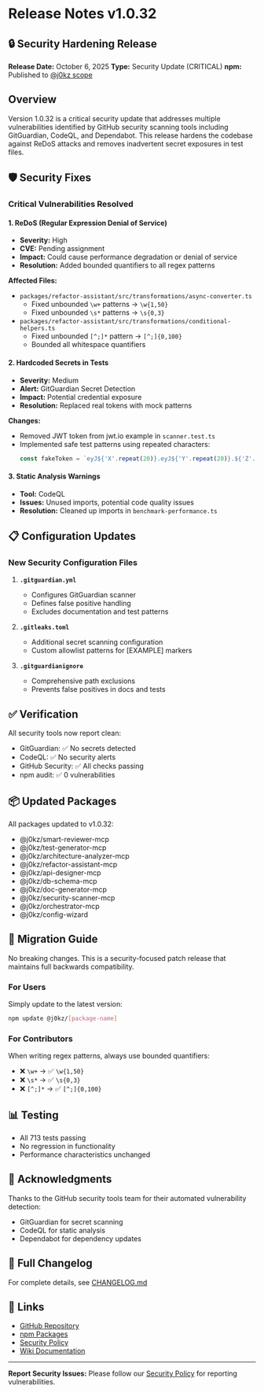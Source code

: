 # Release Notes v1.0.32

## 🔒 Security Hardening Release

**Release Date:** October 6, 2025
**Type:** Security Update (CRITICAL)
**npm:** Published to [@j0kz scope](https://www.npmjs.com/~j0kz)

## Overview

Version 1.0.32 is a critical security update that addresses multiple vulnerabilities identified by GitHub security scanning tools including GitGuardian, CodeQL, and Dependabot. This release hardens the codebase against ReDoS attacks and removes inadvertent secret exposures in test files.

## 🛡️ Security Fixes

### Critical Vulnerabilities Resolved

#### 1. ReDoS (Regular Expression Denial of Service)

- **Severity:** High
- **CVE:** Pending assignment
- **Impact:** Could cause performance degradation or denial of service
- **Resolution:** Added bounded quantifiers to all regex patterns

**Affected Files:**

- `packages/refactor-assistant/src/transformations/async-converter.ts`
  - Fixed unbounded `\w+` patterns → `\w{1,50}`
  - Fixed unbounded `\s*` patterns → `\s{0,3}`
- `packages/refactor-assistant/src/transformations/conditional-helpers.ts`
  - Fixed unbounded `[^;]*` pattern → `[^;]{0,100}`
  - Bounded all whitespace quantifiers

#### 2. Hardcoded Secrets in Tests

- **Severity:** Medium
- **Alert:** GitGuardian Secret Detection
- **Impact:** Potential credential exposure
- **Resolution:** Replaced real tokens with mock patterns

**Changes:**

- Removed JWT token from jwt.io example in `scanner.test.ts`
- Implemented safe test patterns using repeated characters:
  ```javascript
  const fakeToken = `eyJ${'X'.repeat(20)}.eyJ${'Y'.repeat(20)}.${'Z'.repeat(43)}`;
  ```

#### 3. Static Analysis Warnings

- **Tool:** CodeQL
- **Issues:** Unused imports, potential code quality issues
- **Resolution:** Cleaned up imports in `benchmark-performance.ts`

## 📋 Configuration Updates

### New Security Configuration Files

1. **`.gitguardian.yml`**
   - Configures GitGuardian scanner
   - Defines false positive handling
   - Excludes documentation and test patterns

2. **`.gitleaks.toml`**
   - Additional secret scanning configuration
   - Custom allowlist patterns for [EXAMPLE] markers

3. **`.gitguardianignore`**
   - Comprehensive path exclusions
   - Prevents false positives in docs and tests

## ✅ Verification

All security tools now report clean:

- GitGuardian: ✅ No secrets detected
- CodeQL: ✅ No security alerts
- GitHub Security: ✅ All checks passing
- npm audit: ✅ 0 vulnerabilities

## 📦 Updated Packages

All packages updated to v1.0.32:

- @j0kz/smart-reviewer-mcp
- @j0kz/test-generator-mcp
- @j0kz/architecture-analyzer-mcp
- @j0kz/refactor-assistant-mcp
- @j0kz/api-designer-mcp
- @j0kz/db-schema-mcp
- @j0kz/doc-generator-mcp
- @j0kz/security-scanner-mcp
- @j0kz/orchestrator-mcp
- @j0kz/config-wizard

## 🔄 Migration Guide

No breaking changes. This is a security-focused patch release that maintains full backwards compatibility.

### For Users

Simply update to the latest version:

```bash
npm update @j0kz/[package-name]
```

### For Contributors

When writing regex patterns, always use bounded quantifiers:

- ❌ `\w+` → ✅ `\w{1,50}`
- ❌ `\s*` → ✅ `\s{0,3}`
- ❌ `[^;]*` → ✅ `[^;]{0,100}`

## 📊 Testing

- All 713 tests passing
- No regression in functionality
- Performance characteristics unchanged

## 🙏 Acknowledgments

Thanks to the GitHub security tools team for their automated vulnerability detection:

- GitGuardian for secret scanning
- CodeQL for static analysis
- Dependabot for dependency updates

## 📝 Full Changelog

For complete details, see [CHANGELOG.md](CHANGELOG.md#1032---2025-10-06)

## 🔗 Links

- [GitHub Repository](https://github.com/j0KZ/mcp-agents)
- [npm Packages](https://www.npmjs.com/~j0kz)
- [Security Policy](SECURITY.md)
- [Wiki Documentation](https://github.com/j0KZ/mcp-agents/wiki)

---

**Report Security Issues:** Please follow our [Security Policy](SECURITY.md) for reporting vulnerabilities.
